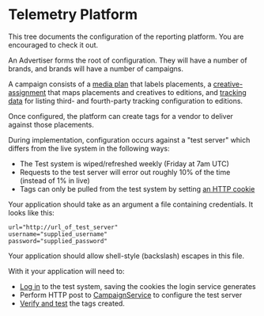 Telemetry Platform
==================

This tree documents the configuration of the reporting platform. You are encouraged to check it out.

An Advertiser forms the root of configuration. They will have a number of brands,
and brands will have a number of campaigns.

A campaign consists of a [media plan](./samples/placement_and_plan.xlsx) that labels placements,
a [creative-assignment](./samples/creative_assignment.xlsx) that maps placements and creatives to editions,
and [tracking data](./samples/tracking.xlsx)  for listing third- and fourth-party tracking configuration to editions.

Once configured, the platform can create tags for a vendor to deliver against those placements.

During implementation, configuration occurs against a "test server" which differs from
the live system in the following ways:

* The Test system is wiped/refreshed weekly (Friday at 7am UTC)
* Requests to the test server will error out roughly 10% of the time (instead of 1% in live)
* Tags can only be pulled from the test system by setting [an HTTP cookie](../Reference/Tags.md#Testing)

Your application should take as an argument a file containing credentials. It looks like this:

    url="http://url_of_test_server"
    username="supplied_username"
    password="supplied_password"

Your application should allow shell-style (backslash) escapes in this file.

With it your application will need to:

* [Log in](../LoginService/README.md) to the test system, saving the cookies the login service generates
* Perform HTTP post to [CampaignService](./CampaignService.md) to configure the test server
* [Verify and test](../Reference/Tags.md#Testing) the tags created.
